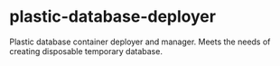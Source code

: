 # plastic-database-deployer
Plastic database container deployer and manager. Meets the needs of creating disposable temporary database.
